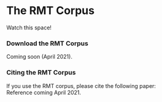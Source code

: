 # The RMT Corpus
Watch this space!

### Download the RMT Corpus
Coming soon (April 2021). 

### Citing the RMT Corpus
If you use the RMT corpus, please cite the following paper:
<br>
Reference coming April 2021.
